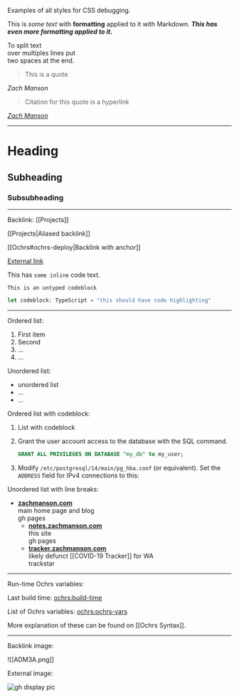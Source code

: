 Examples of all styles for CSS debugging.

This is *some text* with **formatting** applied to it with Markdown.  ***This has even more formatting applied to it.***

To split text  
over multiples lines put  
two spaces at the end.

>This is a quote

<cite>Zach Manson</cite>

>Citation for this quote is a hyperlink

[<cite>Zach Manson</cite>](https://zachmanson.com)

---

# Heading

## Subheading

### Subsubheading

---

Backlink: [[Projects]]

[[Projects|Aliased backlink]]

[[Ochrs#ochrs-deploy|Backlink with anchor]]

[External link](https://suricrasia.online/unfiction/basilisk/)

This has `some inline` code text.

```
This is an untyped codeblock
```

```ts
let codeblock: TypeScript = "this should have code highlighting"
```

---

Ordered list:

1. First item
2. Second
3. ...
4. ...

Unordered list:

- unordered list
- ...
- ...

Ordered list with codeblock:

1. List with codeblock
2. Grant the user account access to the database with the SQL command. 

    ```sql
    GRANT ALL PRIVILEGES ON DATABASE "my_db" to my_user;
    ```

3. Modify `/etc/postgresql/14/main/pg_hba.conf` (or equivalent). Set the `ADDRESS` field for IPv4 connections to this:

Unordered list with line breaks:

- **[zachmanson.com](https://zachmanson.com)**  
  main home page and blog  
  gh pages
	- **[notes.zachmanson.com](https://notes.zachmanson.com)**  
	  this site  
	  gh pages
	- **[tracker.zachmanson.com](https://tracker.zachmanson.com)**  
	  likely defunct [[COVID-19 Tracker]] for WA  
	  trackstar

---

Run-time Ochrs variables:

Last build time: <ochrs:build-time>

List of Ochrs variables: <ochrs:ochrs-vars>

More explanation of these can be found on [[Ochrs Syntax]].

---

Backlink image:

![[ADM3A.png]]


External image:

![gh display pic](https://avatars.githubusercontent.com/u/24368336)